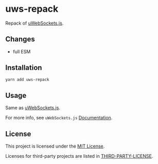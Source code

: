 # uws-repack
Repack of [uWebSockets.js](https://github.com/uNetworking/uWebSockets.js).

## Changes
- full ESM

## Installation
```sh
yarn add uws-repack
```


## Usage
Same as [uWebSockets.js](https://github.com/uNetworking/uWebSockets.js).

For more info, see `uWebSockets.js` [Documentation](https://unetworking.github.io/uWebSockets.js/generated/index.html).

## License

This project is licensed under the [MIT License](LICENSE).

Licenses for third-party projects are listed in [THIRD-PARTY-LICENSE](THIRD-PARTY-LICENSE).
